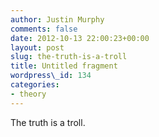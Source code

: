 ```yaml
---
author: Justin Murphy
comments: false
date: 2012-10-13 22:00:23+00:00
layout: post
slug: the-truth-is-a-troll
title: Untitled fragment
wordpress\_id: 134
categories:
- theory
---
```


The truth is a troll.